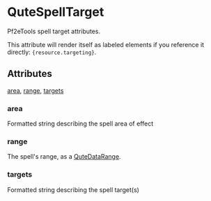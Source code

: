 # QuteSpellTarget

Pf2eTools spell target attributes.

This attribute will render itself as labeled elements
if you reference it directly: `{resource.targeting}`.

## Attributes

[area](#area), [range](#range), [targets](#targets)

### area

Formatted string describing the spell area of effect

### range

The spell's range, as a [QuteDataRange](../QuteDataRange/README.md).

### targets

Formatted string describing the spell target(s)
